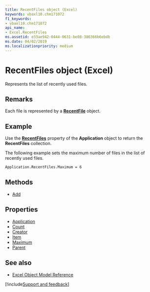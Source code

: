 ```yaml
---
title: RecentFiles object (Excel)
keywords: vbaxl10.chm171072
f1_keywords:
- vbaxl10.chm171072
api_name:
- Excel.RecentFiles
ms.assetid: e33ae942-0444-0631-be08-386366b6ebdb
ms.date: 04/02/2019
ms.localizationpriority: medium
---
```



# RecentFiles object (Excel)

Represents the list of recently used files.


## Remarks

Each file is represented by a **[RecentFile](Excel.RecentFile.md)** object.


## Example

Use the **[RecentFiles](Excel.Application.RecentFiles.md)** property of the **Application** object to return the **RecentFiles** collection. 

The following example sets the maximum number of files in the list of recently used files.

```vb
Application.RecentFiles.Maximum = 6
```

## Methods

- [Add](Excel.RecentFiles.Add.md)

## Properties

- [Application](Excel.RecentFiles.Application.md)
- [Count](Excel.RecentFiles.Count.md)
- [Creator](Excel.RecentFiles.Creator.md)
- [Item](Excel.RecentFiles.Item.md)
- [Maximum](Excel.RecentFiles.Maximum.md)
- [Parent](Excel.RecentFiles.Parent.md)

## See also

- [Excel Object Model Reference](overview/Excel/object-model.md)

[!include[Support and feedback](~/includes/feedback-boilerplate.md)]